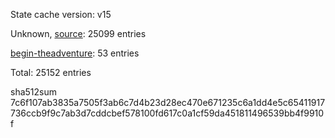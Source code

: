 State cache version: v15

Unknown, [source](https://dxvkcachehost.codepotatoes.de): 25099 entries

[begin-theadventure](https://github.com/begin-theadventure): 53 entries

Total: 25152 entries

sha512sum 7c6f107ab3835a7505f3ab6c7d4b23d28ec470e671235c6a1dd4e5c65411917736ccb9f9c7ab3d7cddcbef578100fd617c0a1cf59da451811496539bb4f9910f
